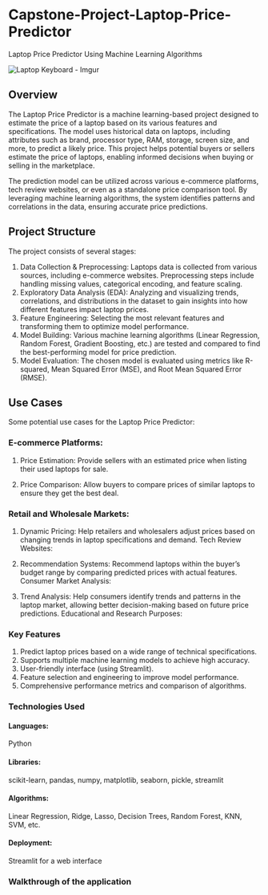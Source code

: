 # Capstone-Project-Laptop-Price-Predictor
Laptop Price Predictor Using Machine Learning Algorithms

![Laptop Keyboard - Imgur](https://github.com/user-attachments/assets/1cb97dd0-b2dd-4fff-be2f-26433cc2f246)

## Overview
The Laptop Price Predictor is a machine learning-based project designed to estimate the price of a laptop based on its various features and specifications. The model uses historical data on laptops, including attributes such as brand, processor type, RAM, storage, screen size, and more, to predict a likely price. This project helps potential buyers or sellers estimate the price of laptops, enabling informed decisions when buying or selling in the marketplace.

The prediction model can be utilized across various e-commerce platforms, tech review websites, or even as a standalone price comparison tool. By leveraging machine learning algorithms, the system identifies patterns and correlations in the data, ensuring accurate price predictions.

## Project Structure
The project consists of several stages:

1. Data Collection & Preprocessing: Laptops data is collected from various sources, including e-commerce websites. Preprocessing steps include handling missing values, categorical encoding, and feature scaling.
2. Exploratory Data Analysis (EDA): Analyzing and visualizing trends, correlations, and distributions in the dataset to gain insights into how different features impact laptop prices.
3. Feature Engineering: Selecting the most relevant features and transforming them to optimize model performance.
4. Model Building: Various machine learning algorithms (Linear Regression, Random Forest, Gradient Boosting, etc.) are tested and compared to find the best-performing model for price prediction.
5. Model Evaluation: The chosen model is evaluated using metrics like R-squared, Mean Squared Error (MSE), and Root Mean Squared Error (RMSE).

## Use Cases
Some potential use cases for the Laptop Price Predictor:

### E-commerce Platforms:

1. Price Estimation: Provide sellers with an estimated price when listing their used laptops for sale.

2. Price Comparison: Allow buyers to compare prices of similar laptops to ensure they get the best deal.

### Retail and Wholesale Markets:

1. Dynamic Pricing: Help retailers and wholesalers adjust prices based on changing trends in laptop specifications and demand.
Tech Review Websites:

2. Recommendation Systems: Recommend laptops within the buyer’s budget range by comparing predicted prices with actual features.
Consumer Market Analysis:

3. Trend Analysis: Help consumers identify trends and patterns in the laptop market, allowing better decision-making based on future price predictions.
Educational and Research Purposes:

### Key Features

1. Predict laptop prices based on a wide range of technical specifications.
2. Supports multiple machine learning models to achieve high accuracy.
3. User-friendly interface (using Streamlit).
4. Feature selection and engineering to improve model performance.
5. Comprehensive performance metrics and comparison of algorithms.

### Technologies Used

#### Languages:
Python
#### Libraries:
scikit-learn, pandas, numpy, matplotlib, seaborn, pickle, streamlit
#### Algorithms:
Linear Regression, Ridge, Lasso, Decision Trees, Random Forest, KNN, SVM, etc.
#### Deployment:
Streamlit for a web interface

### Walkthrough of the application
